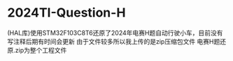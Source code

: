 # 2024TI-Question-H
(HAL库)使用STM32F103C8T6还原了2024年电赛H题自动行驶小车，目前没有写注释后期有时间会更新
由于文件较多所以我上传的是zip压缩包文件
电赛H题还原.zip为整个工程文件
